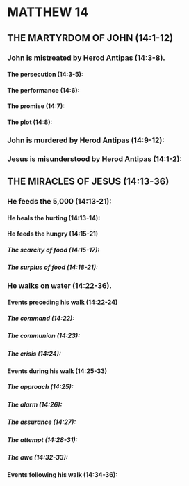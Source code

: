 ---
---
# MATTHEW 14
## THE MARTYRDOM OF JOHN (14:1-12) 
###  John is mistreated by Herod Antipas (14:3-8). 
####  The persecution (14:3-5): 
####  The performance (14:6): 
####  The promise (14:7): 
####  The plot (14:8): 
###  John is murdered by Herod Antipas (14:9-12): 
###  Jesus is misunderstood by Herod Antipas (14:1-2): 
## THE MIRACLES OF JESUS (14:13-36) 
###  He feeds the 5,000 (14:13-21): 
####  He heals the hurting (14:13-14): 
####  He feeds the hungry (14:15-21) 
#####  The scarcity of food (14:15-17): 
#####  The surplus of food (14:18-21): 
###  He walks on water (14:22-36). 
####  Events preceding his walk (14:22-24) 
#####  The command (14:22): 
#####  The communion (14:23): 
#####  The crisis (14:24): 
####  Events during his walk (14:25-33) 
#####  The approach (14:25): 
#####  The alarm (14:26): 
#####  The assurance (14:27): 
#####  The attempt (14:28-31): 
#####  The awe (14:32-33): 
####  Events following his walk (14:34-36): 
